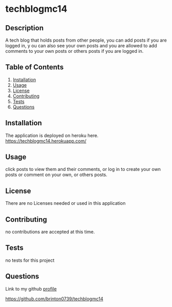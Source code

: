 # techblogmc14



## Description

A tech blog that holds posts from other people, you can add posts if you are logged in, y ou can also see your own posts and you are allowed to add comments to your own posts or others posts if you are logged in.

## Table of Contents

1. [Installation](#installation)
2. [Usage](#usage)
3. [License](#license)
4. [Contributing](#contributing)
5. [Tests](#tests)
6. [Questions](#questions)

## Installation

The application is deployed on heroku here. https://techblogmc14.herokuapp.com/
## Usage

click posts to view them and their comments, or log in to create your own posts or comment on your own, or others posts.
## License

There are no Licenses needed or used in this application

## Contributing

no contributions are accepted at this time.

## Tests

no tests for this project

## Questions



Link to my github [profile](https://github.com/brinton0739)

https://github.com/brinton0739/techblogmc14
